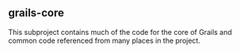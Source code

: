 ## grails-core

This subproject contains much of the code for the core of Grails and common code referenced from many places in the project.
